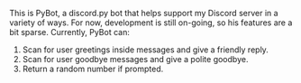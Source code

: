 This is PyBot, a discord.py bot that helps support my Discord server in a variety of ways. For now, development is still on-going, so his features are a bit sparse. Currently, PyBot can:

1. Scan for user greetings inside messages and give a friendly reply.
2. Scan for user goodbye messages and give a polite goodbye.
3. Return a random number if prompted.
   
